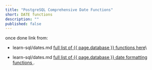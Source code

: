 ```yaml
---
title: "PostgreSQL Comprehensive Date Functions"
short: DATE functions
description: ""
published: false
---
```


once done link from:
 - learn-sql/dates.md [full list of {{ page.database }} functions here](https://www.postgresql.org/docs/9.1/static/functions-datetime.html)\

 - learn-sql/dates.md [full list of {{ page.database }} date formatting functions ](https://www.postgresql.org/docs/9.1/static/functions-formatting.html).

